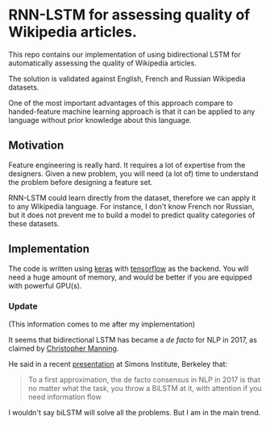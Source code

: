 # RNN-LSTM for assessing quality of Wikipedia articles.

This repo contains our implementation of using bidirectional LSTM for automatically assessing the quality of Wikipedia articles.

The solution is validated against English, French and Russian Wikipedia datasets.

One of the most important advantages of this approach compare to handed-feature machine learning approach is that it can be applied to any language without prior knowledge about this language.

## Motivation

Feature engineering is really hard. It requires a lot of expertise from the designers. Given a new problem, you will need (a lot of) time to understand the problem before designing a feature set. 

RNN-LSTM could learn directly from the dataset, therefore we can apply it to any Wikipedia language. For instance, I don't know French nor Russian, but it does not prevent me to build a model to predict quality categories of these datasets.

## Implementation

The code is written using [keras](keras.io) with [tensorflow](tensorflow.org) as the backend. You will need a huge amount of memory, and would be better if you are equipped with powerful GPU(s).

### Update

(This information comes to me after my implementation)

It seems that bidirectional LSTM has became a *de facto* for NLP in 2017, as claimed by [Christopher Manning](https://nlp.stanford.edu/manning/).

He said in a recent [presentation](https://simons.berkeley.edu/sites/default/files/docs/6449/christophermanning.pdf) at Simons Institute, Berkeley that:

> To a first approximation,
the de facto consensus in NLP in 2017 is
that no matter what the task,
you throw a BiLSTM at it, with
attention if you need information flow

I wouldn't say biLSTM will solve all the problems. But I am in the main trend.




